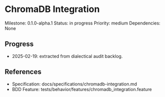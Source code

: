 # ChromaDB Integration
Milestone: 0.1.0-alpha.1
Status: in progress
Priority: medium
Dependencies: None

## Progress
- 2025-02-19: extracted from dialectical audit backlog.

## References
- Specification: docs/specifications/chromadb-integration.md
- BDD Feature: tests/behavior/features/chromadb_integration.feature
